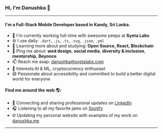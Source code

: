 ### Hi, I'm Danushka 👋
---

#### I'm a Full-Stack Mobile Developer based in Kandy, Sri Lanka.

- 🏢 I'm currently working full-time with awesome peeps at **Syeta Labs**
- ⚙️ I use daily: `.dart`, `.js`, `.ts`, `.svg`, `.json`, `.yml` 
- 🌱 Learning more about and studying: **Open Source, React, Blockchain**
- 💬 Ping me about: **wed design**, **social media**, **diversity & inclusion**, **mentorship**, **Beyonce**
- 📫 Reach me asap: danushka@syetalabs.com
- 💜 Interests:AI & ML, cryptocurrency enthusiast
- 😄 Passionate about accessibility and committed to build a better digital world for everyone

#### Find me around the web 🌎:
- 💼 Connecting and sharing professional updates on <a href="https://www.linkedin.com/in/danushka-ariyarathna-498294137/">LinkedIn</a>
- 🎧 Listening to all my favorite jams on <a href="https://open.spotify.com/user/millyfeet">Spotify</a>
- 🌐 Updating my personal website with examples of my work on <a href="https://www.danushka.com">danushka.me</a>



---

